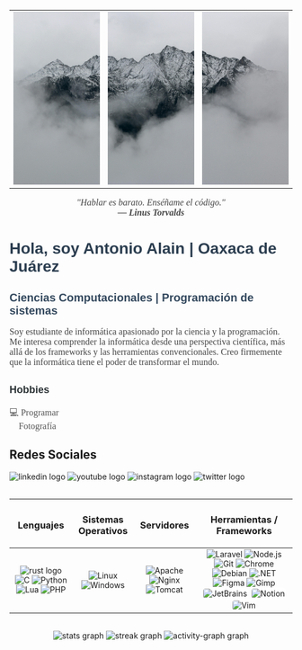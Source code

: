 <table align="center">
  <tr>
    <td><img src="https://raw.githubusercontent.com/ByAntonioMV/ByAntonioMV/main/01.jpg" alt="Banner Antonio" width="250"/></td>
    <td><img src="https://raw.githubusercontent.com/ByAntonioMV/ByAntonioMV/main/02.jpg" alt="Banner Antonio" width="250"/></td>
    <td><img src="https://raw.githubusercontent.com/ByAntonioMV/ByAntonioMV/main/03.jpg" alt="Banner Antonio" width="250"/></td>
  </tr>
</table>

<p align="center" style="font-size: 16px; font-style: italic; font-family: Georgia, serif; color: #444;">
  "Hablar es barato. Enséñame el código."<br>
  <span style="font-size: 1em; font-weight: bold;">— Linus Torvalds</span>
</p>

<h1 style="font-size: 28px; font-weight: bold; font-family: Arial, sans-serif; color: #2c3e50;">
  Hola, soy Antonio Alain | Oaxaca de Juárez
</h1>

<h2 style="font-size: 20px; font-family: Arial, sans-serif; color: #34495e;">
  Ciencias Computacionales | Programación de sistemas
</h2>

<p style="font-size: 16px; max-width: 700px; margin: auto; font-family: Georgia, serif; color: #444;">
  Soy estudiante de informática apasionado por la ciencia y la programación. Me interesa comprender la informática desde una perspectiva científica, más allá de los frameworks y las herramientas convencionales. Creo firmemente que la informática tiene el poder de transformar el mundo.
</p>

<h3 style="font-size: 18px; font-family: Arial, sans-serif; color: #2d3436; margin-top: 30px;">
  Hobbies
</h3>

<ul style="list-style: none; padding: 0; font-size: 16px; font-family: Georgia, serif; color: #555;">
  <li>💻 Programar</li>
  <li>📸 Fotografía</li>
</ul>

<h2 align="left">Redes Sociales</h2>

<div align="left">
  <img src="https://img.shields.io/static/v1?message=LinkedIn&logo=linkedin&label=&color=0077B5&logoColor=white&labelColor=&style=for-the-badge" height="40" alt="linkedin logo"  />
  <img src="https://img.shields.io/static/v1?message=Youtube&logo=youtube&label=&color=FF0000&logoColor=white&labelColor=&style=for-the-badge" height="40" alt="youtube logo"  />
  <img src="https://img.shields.io/static/v1?message=Instagram&logo=instagram&label=&color=E4405F&logoColor=white&labelColor=&style=for-the-badge" height="40" alt="instagram logo"  />
  <img src="https://img.shields.io/static/v1?message=Twitter&logo=twitter&label=&color=1DA1F2&logoColor=white&labelColor=&style=for-the-badge" height="40" alt="twitter logo"  />
</div>

<br>

<table align="center">
  <thead>
    <tr>
      <th align="center"><h3>Lenguajes</h3></th>
      <th align="center"><h3>Sistemas Operativos</h3></th>
      <th align="center"><h3>Servidores</h3></th>
      <th align="center"><h3>Herramientas / Frameworks</h3></th>
    </tr>
  </thead>
  <tbody>
    <tr>
      <td align="center">
        <img src="https://skillicons.dev/icons?i=rust" height="40" alt="rust logo"  />
        <img src="https://cdn.jsdelivr.net/gh/devicons/devicon/icons/c/c-original.svg" height="40" alt="C"/>
        <img src="https://cdn.jsdelivr.net/gh/devicons/devicon/icons/python/python-original.svg" height="40" alt="Python"/>
        <img src="https://cdn.jsdelivr.net/gh/devicons/devicon/icons/lua/lua-original.svg" height="40" alt="Lua"/>
        <img src="https://cdn.jsdelivr.net/gh/devicons/devicon/icons/php/php-original.svg" height="40" alt="PHP"/>
      </td>
      <td align="center">
        <img src="https://cdn.jsdelivr.net/gh/devicons/devicon/icons/linux/linux-original.svg" height="40" alt="Linux"/>
        <img src="https://cdn.jsdelivr.net/gh/devicons/devicon/icons/windows8/windows8-original.svg" height="40" alt="Windows"/>
      </td>
      <td align="center">
        <img src="https://cdn.jsdelivr.net/gh/devicons/devicon/icons/apache/apache-original.svg" height="40" alt="Apache"/>
        <img src="https://cdn.jsdelivr.net/gh/devicons/devicon/icons/nginx/nginx-original.svg" height="40" alt="Nginx"/>
        <img src="https://cdn.jsdelivr.net/gh/devicons/devicon/icons/tomcat/tomcat-original.svg" height="40" alt="Tomcat"/>
      </td>
      <td align="center">
        <img src="https://cdn.jsdelivr.net/gh/devicons/devicon/icons/laravel/laravel-original.svg" height="40" alt="Laravel"/>
        <img src="https://cdn.jsdelivr.net/gh/devicons/devicon/icons/nodejs/nodejs-original.svg" height="40" alt="Node.js"/>
        <img src="https://cdn.jsdelivr.net/gh/devicons/devicon/icons/git/git-original.svg" height="40" alt="Git"/>
        <img src="https://cdn.jsdelivr.net/gh/devicons/devicon/icons/chrome/chrome-original.svg" height="40" alt="Chrome"/>
        <img src="https://cdn.jsdelivr.net/gh/devicons/devicon/icons/debian/debian-original.svg" height="40" alt="Debian"/>
        <img src="https://cdn.jsdelivr.net/gh/devicons/devicon/icons/dot-net/dot-net-original.svg" height="40" alt=".NET"/>
        <img src="https://cdn.jsdelivr.net/gh/devicons/devicon/icons/figma/figma-original.svg" height="40" alt="Figma"/>
        <img src="https://cdn.jsdelivr.net/gh/devicons/devicon/icons/gimp/gimp-original.svg" height="40" alt="Gimp"/>
        <img src="https://cdn.jsdelivr.net/gh/devicons/devicon/icons/jetbrains/jetbrains-original.svg" height="40" alt="JetBrains" style="background-color: white; border-radius: 6px; padding: 2px;"/>
        <img src="https://cdn.jsdelivr.net/gh/devicons/devicon/icons/notion/notion-original.svg" height="40" alt="Notion" style="background-color: white; border-radius: 6px; padding: 2px;"/>
        <img src="https://cdn.jsdelivr.net/gh/devicons/devicon/icons/vim/vim-original.svg" height="40" alt="Vim" style="background-color: white; border-radius: 6px; padding: 2px;"/>
      </td>
    </tr>
  </tbody>
</table>

<br>

<div align="center">
  <img src="https://github-readme-stats.vercel.app/api?username=ByAntonioMV&hide_title=false&hide_rank=true&show_icons=true&include_all_commits=true&count_private=true&disable_animations=false&theme=dracula&locale=es&hide_border=false&order=1" height="150" alt="stats graph"  />
  <img src="https://streak-stats.demolab.com?user=ByAntonioMV&locale=es&mode=daily&theme=dracula&hide_border=false&border_radius=5&date_format=M%20j%5B,%20Y%5D&order=3" height="150" alt="streak graph"  />
  <img src="https://github-readme-activity-graph.vercel.app/graph?username=ByAntonioMV&radius=16&theme=redical&area=true&order=5&custom_title=Antonio%20Alain%20%7C%20Contribiciones" height="300" alt="activity-graph graph"  />
</div>
